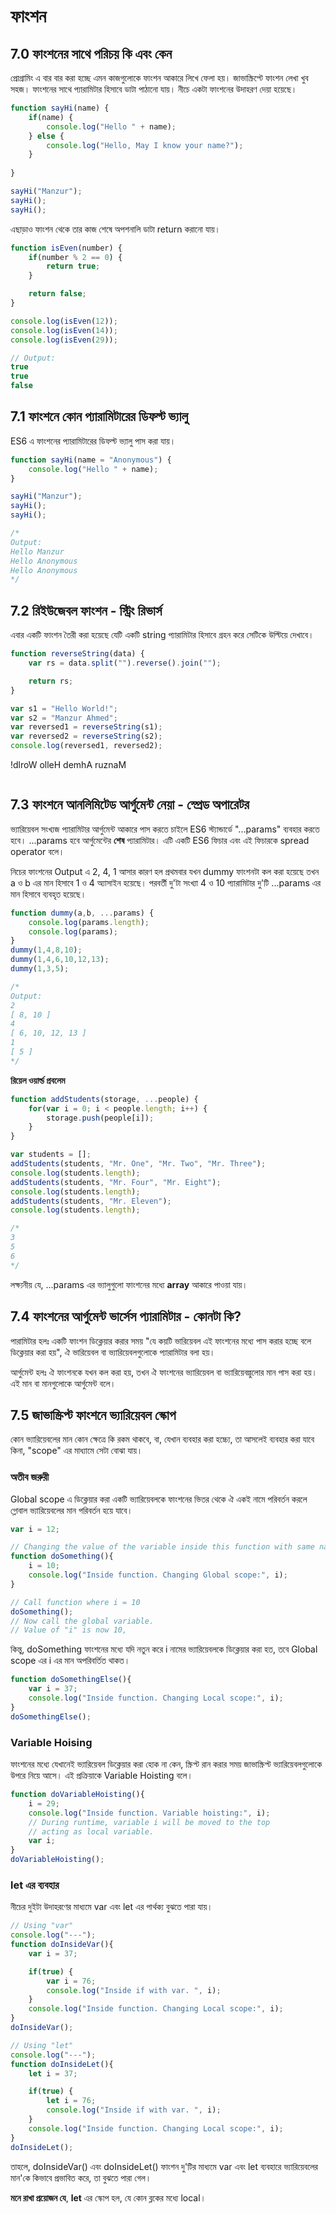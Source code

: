 # ফাংশন

## 7.0 ফাংশনের সাথে পরিচয়  কি এবং কেন

প্রোগ্রামিং এ বার বার করা হচ্ছে এমন কাজগুলোকে ফাংশন আকারে লিখে ফেলা হয়। জাভাস্ক্রিপ্টে ফাংশন লেখা খুব সহজ। ফাংশনের সাথে প্যারামিটার হিসাবে ডাটা পাঠানো যায়। নীচে একটা ফাংশনের উদাহরণ দেয়া হয়েছে।

```js
function sayHi(name) {
    if(name) {
        console.log("Hello " + name);
    } else {
        console.log("Hello, May I know your name?");
    }
    
}

sayHi("Manzur");
sayHi();
sayHi();
```

এছাড়াও ফাংশন থেকে তার কাজ শেষে অপশনালি ডাটা return করানো যায়।

```js
function isEven(number) {
    if(number % 2 == 0) {
        return true;
    }

    return false;
}

console.log(isEven(12));
console.log(isEven(14));
console.log(isEven(29));

// Output:
true
true
false
```

## 7.1 ফাংশনে কোন প্যারামিটারের ডিফল্ট ভ্যালু

ES6 এ ফাংশনের প্যারামিটারের ডিফল্ট ভ্যালু পাস করা যায়।

```js
function sayHi(name = "Anonymous") {
    console.log("Hello " + name);
}

sayHi("Manzur");
sayHi();
sayHi();

/*
Output:
Hello Manzur
Hello Anonymous
Hello Anonymous
*/
```

## 7.2 রিইউজেবল ফাংশন - স্ট্রিং রিভার্স

এবার একটি ফাংশন তৈরী করা হয়েছে যেটি একটি string প্যারামিটার হিসাবে গ্রহন করে সেটিকে উল্টিয়ে দেখাবে।
```js
function reverseString(data) {
    var rs = data.split("").reverse().join("");

    return rs;
}

var s1 = "Hello World!";
var s2 = "Manzur Ahmed";
var reversed1 = reverseString(s1);
var reversed2 = reverseString(s2);
console.log(reversed1, reversed2);
```
!dlroW olleH demhA ruznaM
```js

```

## 7.3 ফাংশনে আনলিমিটেড আর্গুমেন্ট নেয়া - স্প্রেড অপারেটর

ভ্যারিয়েবল সংখ্যজ প্যারামিটার আর্গুমেন্ট আকারে পাস করতে চাইলে ES6 স্ট্যান্ডার্ডে "...params" ব্যবহার করতে হবে। ...params হবে আর্গুমেন্টের **শেষ** প্যারামিটার। এটি একটি ES6 ফিচার এবং এই ফিচারকে spread operator বলে।

নিচের ফাংশনের Output এ 2, 4, 1 আসার কারণ হল প্রথমবার যখন dummy ফাংশনটা কল করা হয়েছে তখন a ও b এর মান হিসাবে 1 ও 4 অ্যাসাইন হয়েছে। পরবর্তী দু'টা সংখ্যা 4 ও 10 প্যারামিটার দু'টি ...params এর মান হিসাবে ব্যবহৃত হয়েছে।

```js
function dummy(a,b, ...params) {
    console.log(params.length);
    console.log(params);
}
dummy(1,4,8,10);
dummy(1,4,6,10,12,13);
dummy(1,3,5);

/*
Output:
2
[ 8, 10 ]
4
[ 6, 10, 12, 13 ]
1
[ 5 ]
*/
```

**রিয়েল ওয়ার্ল্ড প্রবলেম**

```js
function addStudents(storage, ...people) {
    for(var i = 0; i < people.length; i++) {
        storage.push(people[i]);
    }
}

var students = [];
addStudents(students, "Mr. One", "Mr. Two", "Mr. Three");
console.log(students.length);
addStudents(students, "Mr. Four", "Mr. Eight");
console.log(students.length);
addStudents(students, "Mr. Eleven");
console.log(students.length);

/*
3
5
6
*/
```

লক্ষ্যনীয় যে, ...params এর ভ্যালুগুলো ফাংশনের মধ্যে **array** আকারে পাওয়া যায়।

## 7.4 ফাংশনের আর্গুমেন্ট ভার্সেস প্যারামিটার - কোনটা কি?

পারামিটার হলঃ একটি ফাংশন ডিক্লেয়ার করার সময় "যে কয়টি ভারিয়েবল এই ফাংশনের মধ্যে পাস করার হচ্ছে বলে ডিক্লেয়ার করা হয়", ঐ ভারিয়েবল বা ভ্যারিয়েবলগুলোকে প্যারামিটার বলা হয়।

আর্গুমেন্ট হলঃ ঐ ফাংশনকে যখন কল করা হয়, তখন ঐ ফাংশনের ভ্যারিয়েবল বা ভ্যারিয়েবল্গুলোর মান পাস করা হয়। এই মান বা মানগুলোকে আর্গুমেন্ট বলে।

## 7.5 জাভাস্ক্রিপ্ট ফাংশনে ভ্যারিয়েবল স্কোপ

কোন ভ্যারিয়েবলের মান কোন ক্ষেত্রে কি রকম থাকবে, বা, যেখান ব্যবহার করা হচ্চ্যে, তা আসলেই ব্যবহার করা যাবে কিনা, "scope" এর মাধ্যামে সেটা বোঝা যায়।

### অতীব জরুরী
Global scope এ ডিক্লেয়ার করা একটি ভ্যারিয়েবলকে ফাংশনের ভিতর থেকে ঐ একই নামে পরিবর্তন করলে গ্লোবাল ভ্যারিয়েবলের মান পরিবর্তন হয়ে যাবে।

```js
var i = 12;

// Changing the value of the variable inside this function with same name
function doSomething(){
    i = 10;
    console.log("Inside function. Changing Global scope:", i);
}

// Call function where i = 10
doSomething();
// Now call the global variable.
// Value of "i" is now 10,
```

কিন্তু, doSomething ফাংশনের মধ্যে যদি নতুন করে i নামের ভ্যারিয়েবলকে ডিক্লেয়ার করা হত, তবে Global scope এর i এর মান অপরিবর্তিত থাকত।

```js
function doSomethingElse(){
    var i = 37;
    console.log("Inside function. Changing Local scope:", i);
}
doSomethingElse();
```

### Variable Hoising

ফাংশনের মধ্যে যেখানেই ভ্যারিয়েবল ডিক্লেয়ার করা হোক না কেন, স্ক্রিপ্ট রান করার সময় জাভাস্ক্রিপ্ট ভ্যারিয়েবলগুলোকে উপরে নিয়ে আসে। এই প্রক্রিয়াকে Variable Hoisting বলে।

```js
function doVariableHoisting(){
    i = 29;
    console.log("Inside function. Variable hoisting:", i);
    // During runtime, variable i will be moved to the top
    // acting as local variable.
    var i;
}
doVariableHoisting();
```

### let এর ব্যবহার

নীচের দুইটা উদাহরণের মাধ্যমে var এবং let এর পার্থক্য বুঝতে পারা যায়।

```js
// Using "var"
console.log("---");
function doInsideVar(){
    var i = 37;

    if(true) {
        var i = 76;
        console.log("Inside if with var. ", i);
    }
    console.log("Inside function. Changing Local scope:", i);
}
doInsideVar();

// Using "let"
console.log("---");
function doInsideLet(){
    let i = 37;

    if(true) {
        let i = 76;
        console.log("Inside if with var. ", i);
    }
    console.log("Inside function. Changing Local scope:", i);
}
doInsideLet();
```

তাহলে, doInsideVar() এবং doInsideLet() ফাংশন দু'টির মাধ্যমে var এবং let ব্যবহারে ভ্যারিয়েবলের মান'কে কিভাবে প্রভাবিত করে, তা বুঝতে পারা গেল।

**মনে রাখা প্রয়োজন যে**, **let** এর স্কোপ হল, যে কোন ব্লকের মধ্যে local।

